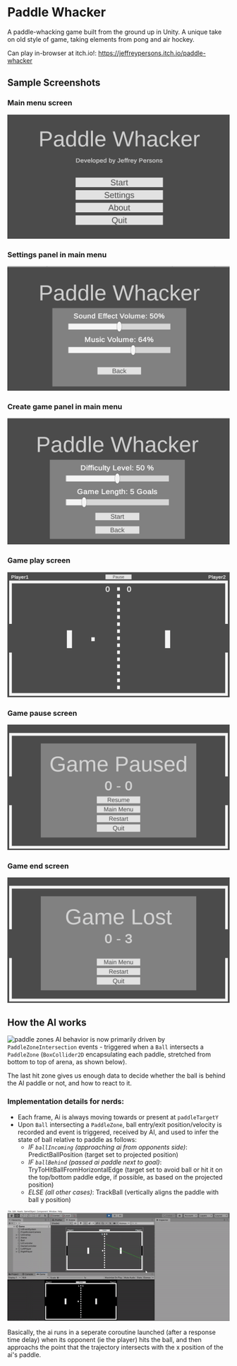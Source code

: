 # Paddle Whacker
A paddle-whacking game built from the ground up in Unity.
A unique take on old style of game, taking elements from pong and air hockey.

Can play in-browser at itch.io!: https://jeffreypersons.itch.io/paddle-whacker

## Sample Screenshots
### Main menu screen
![image](https://raw.githubusercontent.com/jeffreypersons/Jeff-Images/master/paddlewhacker-screenshots/paddle%20whacker2%20-%20main%20menu.png)

### Settings panel in main menu
![image](https://raw.githubusercontent.com/jeffreypersons/Jeff-Images/master/paddlewhacker-screenshots/paddle%20whacker2%20-%20sound%20panel.png)

### Create game panel in main menu
![image](https://raw.githubusercontent.com/jeffreypersons/Jeff-Images/master/paddlewhacker-screenshots/paddle%20whacker2%20-%20start%20panel.png)

### Game play screen
![image](https://raw.githubusercontent.com/jeffreypersons/Jeff-Images/master/paddlewhacker-screenshots/v2%20gameplay.png)

### Game pause screen
![image](https://raw.githubusercontent.com/jeffreypersons/Jeff-Images/master/paddlewhacker-screenshots/v2%20pausemenu.png)

### Game end screen
![image](https://raw.githubusercontent.com/jeffreypersons/Jeff-Images/master/paddlewhacker-screenshots/v2%20endmenu.png)


## How the AI works

![paddle zones](https://user-images.githubusercontent.com/8084757/76711997-e6869880-66d1-11ea-8506-23550d968857.png)
AI behavior is now primarily driven by `PaddleZoneIntersection` events - triggered when a `Ball` intersects a `PaddleZone` (`BoxCollider2D` encapsulating each paddle, stretched from bottom to top of arena, as shown below).

The last hit zone gives us enough data to decide whether the ball is behind the AI paddle or not, and how to react to it.


### Implementation details for nerds:
* Each frame, Ai is always moving towards or present at `paddleTargetY`
* Upon `Ball` intersecting a `PaddleZone`, ball entry/exit position/velocity is recorded and event is triggered, received by AI, and used to infer the state of ball relative to paddle as follows:
  * _IF `ballIncoming` (approaching ai from opponents side)_: PredictBallPosition (target set to projected position)
  * _IF `ballBehind` (passed ai paddle next to goal)_: TryToHitBallFromHorizontalEdge (target set to avoid ball or hit it on the top/bottom paddle edge, if possible, as based on the projected position)
  * _ELSE (all other cases)_: TrackBall (vertically aligns the paddle with ball y position)
  
![ai trajectory prediction demo](https://raw.githubusercontent.com/jeffreypersons/Jeff-Images/master/paddle%20whacker%20improved%20ai.gif)

Basically, the ai runs in a seperate coroutine launched (after a response time delay) when its opponent (ie the player) hits the ball, and then approachs the point that the trajectory intersects with the x position of the ai's paddle.

